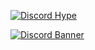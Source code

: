 [![Discord Hype](https://img.shields.io/badge/Discord-Profilim-7289DA?style=for-the-badge&logo=discord&logoColor=white)](https://discord.com/users/1198654893758623755)

[![Discord Banner](https://api.weblutions.com/discord/invite/codeblog/)](https://discord.gg/codeblog)
